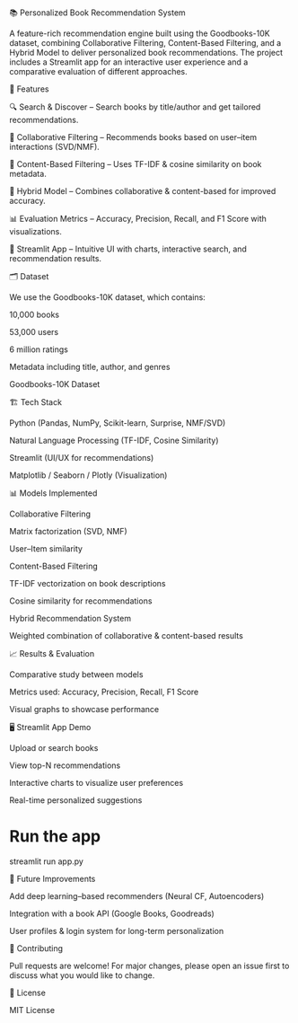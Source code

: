 📚 Personalized Book Recommendation System

A feature-rich recommendation engine built using the Goodbooks-10K dataset, combining Collaborative Filtering, Content-Based Filtering, and a Hybrid Model to deliver personalized book recommendations. The project includes a Streamlit app for an interactive user experience and a comparative evaluation of different approaches.

🚀 Features

🔍 Search & Discover – Search books by title/author and get tailored recommendations.

🤝 Collaborative Filtering – Recommends books based on user–item interactions (SVD/NMF).

📑 Content-Based Filtering – Uses TF-IDF & cosine similarity on book metadata.

🔗 Hybrid Model – Combines collaborative & content-based for improved accuracy.

📊 Evaluation Metrics – Accuracy, Precision, Recall, and F1 Score with visualizations.

🎨 Streamlit App – Intuitive UI with charts, interactive search, and recommendation results.

🗂️ Dataset

We use the Goodbooks-10K dataset, which contains:

10,000 books

53,000 users

6 million ratings

Metadata including title, author, and genres

Goodbooks-10K Dataset

🏗️ Tech Stack

Python (Pandas, NumPy, Scikit-learn, Surprise, NMF/SVD)

Natural Language Processing (TF-IDF, Cosine Similarity)

Streamlit (UI/UX for recommendations)

Matplotlib / Seaborn / Plotly (Visualization)

📊 Models Implemented

Collaborative Filtering

Matrix factorization (SVD, NMF)

User–Item similarity

Content-Based Filtering

TF-IDF vectorization on book descriptions

Cosine similarity for recommendations

Hybrid Recommendation System

Weighted combination of collaborative & content-based results

📈 Results & Evaluation

Comparative study between models

Metrics used: Accuracy, Precision, Recall, F1 Score

Visual graphs to showcase performance

🖥️ Streamlit App Demo

Upload or search books

View top-N recommendations

Interactive charts to visualize user preferences

Real-time personalized suggestions

# Run the app
streamlit run app.py


📌 Future Improvements

Add deep learning–based recommenders (Neural CF, Autoencoders)

Integration with a book API (Google Books, Goodreads)

User profiles & login system for long-term personalization

🤝 Contributing

Pull requests are welcome! For major changes, please open an issue first to discuss what you would like to change.

📜 License

MIT License
